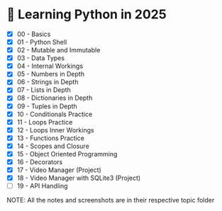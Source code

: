 # 🐍 Learning Python in 2025

- [x] 00 - Basics
- [x] 01 - Python Shell
- [x] 02 - Mutable and Immutable
- [x] 03 - Data Types
- [x] 04 - Internal Workings
- [x] 05 - Numbers in Depth
- [x] 06 - Strings in Depth
- [x] 07 - Lists in Depth
- [x] 08 - Dictionaries in Depth
- [x] 09 - Tuples in Depth
- [x] 10 - Conditionals Practice
- [x] 11 - Loops Practice
- [x] 12 - Loops Inner Workings
- [x] 13 - Functions Practice
- [x] 14 - Scopes and Closure
- [x] 15 - Object Oriented Programming
- [x] 16 - Decorators
- [x] 17 - Video Manager (Project)
- [x] 18 - Video Manager with SQLite3 (Project)
- [ ] 19 - API Handling

NOTE: All the notes and screenshots are in their respective topic folder
